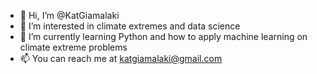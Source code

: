 - 👋 Hi, I’m @KatGiamalaki
- 👀 I’m interested in climate extremes and data science
- 🌱 I’m currently learning Python and how to apply machine learning on climate extreme problems
- 📫 You can reach me at katgiamalaki@gmail.com 

<!---
KatGiamalaki/KatGiamalaki is a ✨ special ✨ repository because its `README.md` (this file) appears on your GitHub profile.
You can click the Preview link to take a look at your changes.
--->
